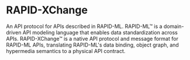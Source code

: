 # RAPID-XChange
An API protocol for APIs described in RAPID-ML. RAPID-ML™ is a domain-driven API modeling language that enables data standardization across APIs.  RAPID-XChange™ is a native API protocol and message format for RAPID-ML APIs, translating RAPID-ML's data binding, object graph, and hypermedia semantics to a physical API contract.
